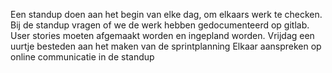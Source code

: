
Een standup doen aan het begin van elke dag, om elkaars werk te checken.
Bij de standup vragen of we de werk hebben gedocumenteerd op gitlab.
User stories moeten afgemaakt worden en ingepland worden. 
Vrijdag een uurtje besteden aan het maken van de sprintplanning
Elkaar aanspreken op online communicatie in de standup
